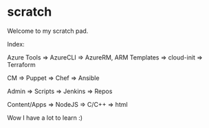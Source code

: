 # scratch

Welcome to my scratch pad. 

Index:

Azure Tools
=> AzureCLI
=> AzureRM, ARM Templates
=> cloud-init
=> Terraform

CM
=> Puppet
=> Chef
=> Ansible

Admin
=> Scripts
=> Jenkins
=> Repos

Content/Apps
=> NodeJS
=> C/C++
=> html 

Wow I have a lot to learn :)
